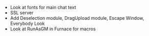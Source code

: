 * Look at fonts for main chat text
* SSL server
* Add Deselection module, DragUpload module, Escape Window, Everybody Look
* Look at RunAsGM in Furnace for macros
